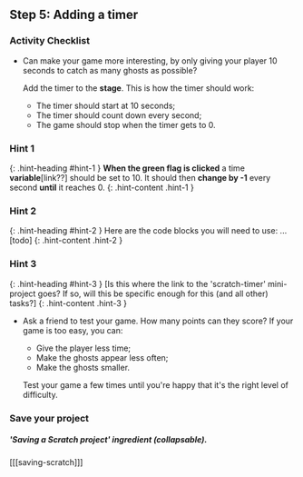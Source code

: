 ## Step 5: Adding a timer

### Activity Checklist

+ Can make your game more interesting, by only giving your player 10 seconds to catch as many ghosts as possible?

	Add the timer to the __stage__. This is how the timer should work:

	+ The timer should start at 10 seconds;
	+ The timer should count down every second;
	+ The game should stop when the timer gets to 0.

### Hint 1
{: .hint-heading #hint-1 }
__When the green flag is clicked__ a time __variable__[link??] should be set to 10. It should then __change by -1__ every second __until__ it reaches 0.
{: .hint-content .hint-1 }

### Hint 2
{: .hint-heading #hint-2 }
Here are the code blocks you will need to use: ...[todo]
{: .hint-content .hint-2 }

### Hint 3
{: .hint-heading #hint-3 }
[Is this where the link to the 'scratch-timer' mini-project goes? If so, will this be specific enough for this (and all other) tasks?]
{: .hint-content .hint-3 }

+ Ask a friend to test your game. How many points can they score? If your game is too easy, you can:

	+ Give the player less time;
	+ Make the ghosts appear less often;
	+ Make the ghosts smaller.

	Test your game a few times until you're happy that it's the right level of difficulty.

### Save your project

##### 'Saving a Scratch project' ingredient (collapsable).
[[[saving-scratch]]]
